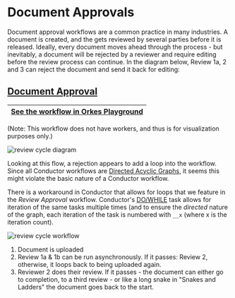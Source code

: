 # Document Approvals

Document approval workflows are a common practice in many industries.  A document is created, and the gets reviewed by several parties before it is released. Ideally, every document moves ahead through the process - but inevitably, a document will be rejected by a reviewer and require editing before the review process can continue. In the diagram below, Review 1a, 2 and 3 can reject the document and send it back for editing:

## [Document Approval](https://github.com/conductor-sdk/conductor-examples/blob/main/document_approvals/review_approval.json) 


|[See the workflow in Orkes Playground](https://play.orkes.io/workflowDef/document_approval_test)|
|---|

(Note: This workflow does not have workers, and thus is for visualization purposes only.)


![review cycle diagram](https://raw.githubusercontent.com/conductor-sdk/conductor-examples/main/document_approvals/images/review_cycle.png)

Looking at this flow, a rejection appears to add a loop into the workflow.  Since all Conductor workflows are [Directed Acyclic Graphs](https://orkes.io/content/docs/reference-docs/directed-acyclic-graph), it seems this might violate the basic nature of a Conductor workflow.  

There is a workaround in Conductor that allows for loops that we feature in the _Review Approval_ workflow. Conductor's [DO/WHILE](https://orkes.io/content/docs/reference-docs/do-while-task) task allows for iteration of the same tasks multiple times (and to ensure the _directed_ nature of the graph, each iteration of the task is numbered with `__x` (where x is the iteration count).  

![review cycle workflow](https://raw.githubusercontent.com/conductor-sdk/conductor-examples/main/document_approvals/images/approval_workflow.png)

1. Document is uploaded
2. Review 1a & 1b can be run asynchronously. If it passes: Review 2, otherwise, it loops back to being uploaded again.
3. Reviewer 2 does their review.  If it passes - the document can either go to completion, to a third review - or like a long snake in "Snakes and Ladders" the document goes back to the start.



